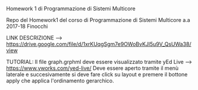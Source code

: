 Homework 1 di Programmazione di Sistemi Multicore

Repo del Homework1 del corso di Programmazione di Sistemi Multicore a.a 2017-18 Finocchi

LINK DESCRIZIONE --> https://drive.google.com/file/d/1xrKUqgSgm7e9OWoBvKJl5u9V_QsUWa38/view

TUTORIAL:
Il file graph.grphml deve essere visualizzato tramite yEd Live --> https://www.yworks.com/yed-live/
Deve essere aperto tramite il menù laterale e succesivamente si deve fare click su layout e premere
il bottone apply che applica l'ordinamento gerarchico. 
